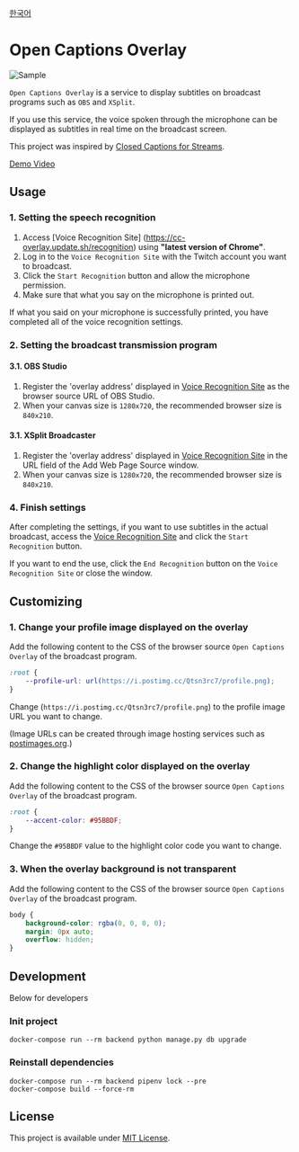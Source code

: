 [한국어](https://github.com/yf-dev/OpenCaptionsOverlay)

# Open Captions Overlay

![Sample](./sample.gif)

`Open Captions Overlay` is a service to display subtitles on broadcast programs such as `OBS` and `XSplit`.

If you use this service, the voice spoken through the microphone can be displayed as subtitles in real time on the broadcast screen.

This project was inspired by [Closed Captions for Streams](https://www.twitch.tv/ext/xxwoffr2lnpxrgpq228mawvdgxetip).

[Demo Video](https://youtu.be/CAIVO6aMgs4)

## Usage

### 1. Setting the speech recognition

1. Access [Voice Recognition Site] (https://cc-overlay.update.sh/recognition) using __"latest version of Chrome"__.
2. Log in to the `Voice Recognition Site` with the Twitch account you want to broadcast.
3. Click the `Start Recognition` button and allow the microphone permission.
4. Make sure that what you say on the microphone is printed out.

If what you said on your microphone is successfully printed, you have completed all of the voice recognition settings.

### 2. Setting the broadcast transmission program

#### 3.1. OBS Studio

1. Register the 'overlay address' displayed in [Voice Recognition Site](https://cc-overlay.update.sh/recognition) as the browser source URL of OBS Studio.
2. When your canvas size is `1280x720`, the recommended browser size is `840x210`.

#### 3.1. XSplit Broadcaster

1. Register the 'overlay address' displayed in [Voice Recognition Site](https://cc-overlay.update.sh/recognition) in the URL field of the Add Web Page Source window.
2. When your canvas size is `1280x720`, the recommended browser size is `840x210`.

### 4. Finish settings

After completing the settings, if you want to use subtitles in the actual broadcast, access the [Voice Recognition Site](https://cc-overlay.update.sh/recognition) and click the `Start Recognition` button.

If you want to end the use, click the `End Recognition` button on the `Voice Recognition Site` or close the window.

## Customizing

### 1. Change your profile image displayed on the overlay

Add the following content to the CSS of the browser source `Open Captions Overlay` of the broadcast program.

```css
:root {
    --profile-url: url(https://i.postimg.cc/Qtsn3rc7/profile.png);
}
```

Change (`https://i.postimg.cc/Qtsn3rc7/profile.png`) to the profile image URL you want to change.

(Image URLs can be created through image hosting services such as [postimages.org](https://postimages.org/).)

### 2. Change the highlight color displayed on the overlay

Add the following content to the CSS of the browser source `Open Captions Overlay` of the broadcast program.

```css
:root {
    --accent-color: #95BBDF;
}
```

Change the `#95BBDF` value to the highlight color code you want to change.

### 3. When the overlay background is not transparent

Add the following content to the CSS of the browser source `Open Captions Overlay` of the broadcast program.

```css
body {
    background-color: rgba(0, 0, 0, 0);
    margin: 0px auto;
    overflow: hidden;
}
```

## Development

Below for developers

### Init project

```
docker-compose run --rm backend python manage.py db upgrade
```

### Reinstall dependencies

```
docker-compose run --rm backend pipenv lock --pre
docker-compose build --force-rm
```

## License

This project is available under [MIT License](./LICENSE).
